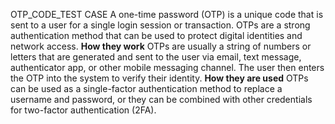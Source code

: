 OTP_CODE_TEST CASE
A one-time password (OTP) is a unique code that is sent to a user for a single login session or transaction.
 OTPs are a strong authentication method that can be used to protect digital identities and network access.
**How they work**
OTPs are usually a string of numbers or letters that are generated and sent to the user via email, text message, authenticator app, or other mobile messaging channel.
 The user then enters the OTP into the system to verify their identity.
**How they are used**
OTPs can be used as a single-factor authentication method to replace a username and password, or they can be combined with other credentials for two-factor authentication (2FA).
